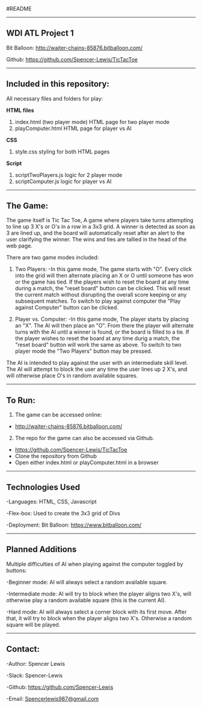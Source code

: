#README

-----------------
WDI ATL Project 1
-----------------
Bit Balloon: http://waiter-chains-85876.bitballoon.com/

Github: https://github.com/Spencer-Lewis/TicTacToe

----------------------------
Included in this repository:
----------------------------

All necessary files and folders for play:

**HTML files**
  1. index.html (two player mode)           HTML page for two player mode
  2. playComputer.html                      HTML page for player vs AI

**CSS**
  1. style.css                              styling for both HTML pages

**Script**
  1. scriptTwoPlayers.js                    logic for 2 player mode
  2. scriptComputer.js                      logic for player vs AI

---------
The Game:
---------
The game itself is Tic Tac Toe, A game where players take turns attempting to
line up 3 X's or O's in a row in a 3x3 grid. A winner is detected as soon as 3 are lined up, and the board will automatically reset after an alert to the user clarifying the winner. The wins and ties are tallied in the head of the web page.

There are two game modes included:
  1. Two Players:
    -In this game mode, The game starts with "O". Every click into the grid
    will then alternate placing an X or O until someone has won or the game
    has tied. If the players wish to reset the board at any time during a
    match, the "reset board" button can be clicked. This will reset the
    current match without disrupting the overall score keeping or any
    subsequent matches. To switch to play against computer the "Play against
    Computer" button can be clicked.

  2. Player vs. Computer:
    -In this game mode, The player starts by placing an "X". The AI will then
    place an "O". From there the player will alternate turns with the AI
    until a winner is found, or the board is filled to a tie. If the player
    wishes to reset the board at any time durig a match, the "reset board"
    button will work the same as above. To switch to two player mode the
    "Two Players" button may be pressed.

The AI is intended to play against the user with an intermediate skill level. The AI will attempt to block the user any time the user lines up 2 X's, and will otherwise place O's in random available squares.

-------
To Run:
-------
1. The game can be accessed online:
  - http://waiter-chains-85876.bitballoon.com/

2. The repo for the game can also be accessed via Github.
  - https://github.com/Spencer-Lewis/TicTacToe
  - Clone the repository from Github
  - Open either index.html or playComputer.html in a browser

-----------------
Technologies Used
-----------------
-Languages: HTML, CSS, Javascript

-Flex-box: Used to create the 3x3 grid of Divs

-Deployment: Bit Balloon: https://www.bitballoon.com/

-----------------
Planned Additions
-----------------
Multiple difficulties of AI when playing against the computer toggled by buttons:

  -Beginner mode: AI will always select a random available square.

  -Intermediate mode: AI will try to block when the player aligns two X's, will otherwise play a random available square (this is the current AI).

  -Hard mode: AI will always select a corner block with its first move. After that, it will try to block when the player aligns two X's. Otherwise a random square will be played.

--------
Contact:
--------
-Author: Spencer Lewis

-Slack: Spencer-Lewis

-Github: https://github.com/Spencer-Lewis

-Email: Spencerlewis987@gmail.com
